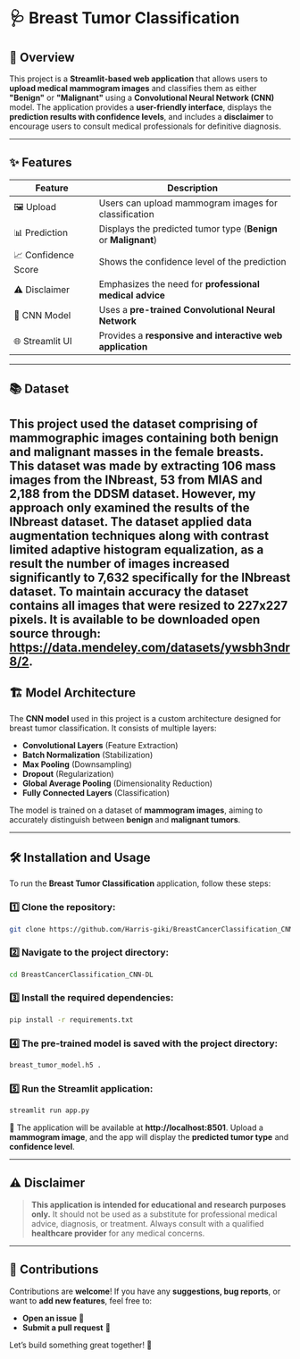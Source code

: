 # 🩺 Breast Tumor Classification

## 📌 Overview
This project is a **Streamlit-based web application** that allows users to **upload medical mammogram images** and classifies them as either **"Benign"** or **"Malignant"** using a **Convolutional Neural Network (CNN)** model. The application provides a **user-friendly interface**, displays the **prediction results with confidence levels**, and includes a **disclaimer** to encourage users to consult medical professionals for definitive diagnosis.

---

## ✨ Features
| Feature | Description |
|---------|-------------|
| 🖼️ Upload | Users can upload mammogram images for classification |
| 📊 Prediction | Displays the predicted tumor type (**Benign** or **Malignant**) |
| 📈 Confidence Score | Shows the confidence level of the prediction |
| ⚠️ Disclaimer | Emphasizes the need for **professional medical advice** |
| 🤖 CNN Model | Uses a **pre-trained Convolutional Neural Network** |
| 🌐 Streamlit UI | Provides a **responsive and interactive web application** |

---

## 📚 Dataset
This project used the dataset comprising of mammographic images containing both benign and malignant masses in the female breasts. This dataset was made by extracting 106 mass images from the INbreast, 53 from MIAS and 2,188 from the DDSM dataset. However, my approach only examined the results of the INbreast dataset. The dataset applied data augmentation techniques along with contrast limited adaptive histogram equalization, as a result the number of images increased significantly to 7,632 specifically for the INbreast dataset. To maintain accuracy the dataset contains all images that were resized to 227x227 pixels. It is available to be downloaded open source through: https://data.mendeley.com/datasets/ywsbh3ndr8/2. 
---

## 🏗️ Model Architecture
The **CNN model** used in this project is a custom architecture designed for breast tumor classification. It consists of multiple layers:

- **Convolutional Layers** (Feature Extraction)
- **Batch Normalization** (Stabilization)
- **Max Pooling** (Downsampling)
- **Dropout** (Regularization)
- **Global Average Pooling** (Dimensionality Reduction)
- **Fully Connected Layers** (Classification)

The model is trained on a dataset of **mammogram images**, aiming to accurately distinguish between **benign** and **malignant tumors**.

---

## 🛠️ Installation and Usage
To run the **Breast Tumor Classification** application, follow these steps:

### 1️⃣ Clone the repository:
```bash
git clone https://github.com/Harris-giki/BreastCancerClassification_CNN-DL.git
```

### 2️⃣ Navigate to the project directory:
```bash
cd BreastCancerClassification_CNN-DL
```

### 3️⃣ Install the required dependencies:
```bash
pip install -r requirements.txt
```

### 4️⃣ The pre-trained model is saved with the project directory:
```bash
breast_tumor_model.h5 .
```

### 5️⃣ Run the Streamlit application:
```bash
streamlit run app.py
```

🔗 The application will be available at **http://localhost:8501**. Upload a **mammogram image**, and the app will display the **predicted tumor type** and **confidence level**.

---

## ⚠️ Disclaimer
> **This application is intended for educational and research purposes only.** It should not be used as a substitute for professional medical advice, diagnosis, or treatment. Always consult with a qualified **healthcare provider** for any medical concerns.

---

## 🤝 Contributions
Contributions are **welcome**! If you have any **suggestions, bug reports**, or want to **add new features**, feel free to:
- **Open an issue** 📝
- **Submit a pull request** 🔄

Let’s build something great together! 🚀
